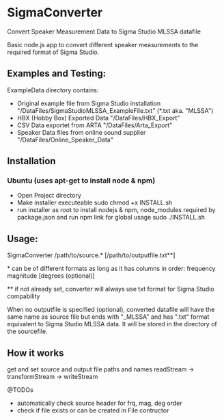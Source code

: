 # SigmaConverter
Convert Speaker Measurement Data to Sigma Studio MLSSA datafile

Basic node.js app to convert different speaker measurements to the required format of Sigma Studio.


## Examples and Testing:
ExampleData directory contains:
* Original example file from Sigma Studio installation "/DataFiles/SigmaStudioMLSSA_ExampleFile.txt" (*.txt aka. "MLSSA")
* HBX (Hobby Box) Exported Data "/DataFiles/HBX_Export"
* CSV Data exportet from ARTA "/DataFiles/Arta_Export"
* Speaker Data files from online sound supplier "/DataFiles/Online_Speaker_Data"


## Installation
### Ubuntu (uses apt-get to install node & npm)
- Open Project directory
- Make installer executeable
sudo chmod +x INSTALL.sh
- run installer as root to install nodejs & npm, node_modules required by package.json and run npm link for global usage
sudo ./INSTALL.sh


## Usage:
SigmaConverter /path/to/source.* [/path/to/outputfile.txt**]

\* can be of different formats as long as it has columns in order: frequency magnitude [degrees (optional)]

\*\* if not already set, converter will always use txt format for Sigma Studio compability

When no outputfile is specified (optional), converted datafile will have the same name as source file but ends with "_MLSSA" and has ".txt" format equivalent to Sigma Studio MLSSA data. It will be stored in the directory of the sourcefile.


## How it works
get and set source and output file paths and names
readStream -> transformStream -> writeStream

@TODOs
* automatically check source header for frq, mag, deg order
* check if file exists or can be created in File contructor